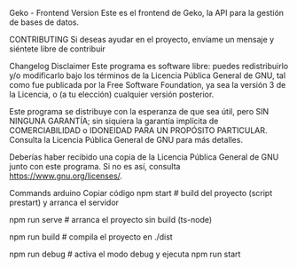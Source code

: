 Geko - Frontend Version
Este es el frontend de Geko, la API para la gestión de bases de datos.

CONTRIBUTING
Si deseas ayudar en el proyecto, envíame un mensaje y siéntete libre de contribuir

Changelog
Disclaimer
Este programa es software libre: puedes redistribuirlo y/o modificarlo bajo los términos de la Licencia Pública General de GNU, tal como fue publicada por la Free Software Foundation, ya sea la versión 3 de la Licencia, o (a tu elección) cualquier versión posterior.

Este programa se distribuye con la esperanza de que sea útil, pero SIN NINGUNA GARANTÍA; sin siquiera la garantía implícita de COMERCIABILIDAD o IDONEIDAD PARA UN PROPÓSITO PARTICULAR. Consulta la Licencia Pública General de GNU para más detalles.

Deberías haber recibido una copia de la Licencia Pública General de GNU junto con este programa. Si no es así, consulta https://www.gnu.org/licenses/.

Commands
arduino
Copiar código
npm start # build del proyecto (script prestart) y arranca el servidor

npm run serve # arranca el proyecto sin build (ts-node)

npm run build # compila el proyecto en ./dist

npm run debug # activa el modo debug y ejecuta npm run start
